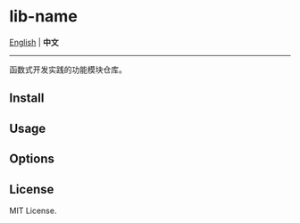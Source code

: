 # lib-name

[English](../README.md) | **中文**

---

函数式开发实践的功能模块仓库。

## Install

## Usage

## Options

## License

MIT License.
